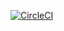 [![CircleCI](https://dl.circleci.com/status-badge/img/gh/rodricksprem/sfg-pet-clinic/tree/master.svg?style=svg)](https://dl.circleci.com/status-badge/redirect/gh/rodricksprem/sfg-pet-clinic/tree/master)